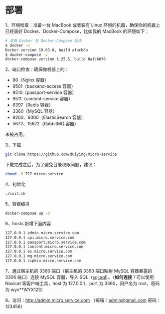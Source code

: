 # 部署

1、环境检查：准备一台 MacBook 或者装有 Linux 环境的机器，确保你的机器上已经装好 Docker、Docker-Compose，比如我的 MacBook 的环境如下：  

```sh
# 查看 Docker 及 Docker-Compose 版本
$ docker -v
Docker version 19.03.8, build afacb8b
$ docker-compose -v
docker-compose version 1.25.5, build 8a1c60f6
```

2、端口检查：确保你机器上的：  

- 80（Nginx 容器）
- 9501（backend-access 容器）
- 9510（passport-service 容器）
- 9511（content-service 容器）
- 6397（Redis 容器）
- 3360（MySQL 容器）
- 9200、9300（ElasticSearch 容器）
- 5672、15672（RabbitMQ 容器）  

未被占用。   

3、下载

```sh
git clone https://github.com/duiying/micro-service
```

下载完成之后，为了避免目录权限问题，建议：  

```sh
chmod -R 777 micro-service
```

4、初始化
```sh
./init.sh
```

5、容器编排
```sh
docker-compose up -d
```

6、hosts 新增下面内容
```sh
127.0.0.1 admin.micro.service.com 
127.0.0.1 api.micro.service.com
127.0.0.1 passport.micro.service.com
127.0.0.1 content.micro.service.com
127.0.0.1 es.micro.service.com
127.0.0.1 mq.micro.service.com
127.0.0.1 zipkin.micro.service.com
```

7、通过宿主机的 3360 端口（宿主机的 3360 端口映射 MySQL 容器暴露的 3306 端口）连接 MySQL 容器，导入 SQL（[sql.sql](../sql.sql)）。（**如何连接**？可以使用 Navicat 等客户端工具，host 为 127.0.0.1，port 为 3360，用户名为 root，密码为 wyx**WYX123）    

8、访问：http://admin.micro.service.com （邮箱：admin@gmail.com 密码：123456）
